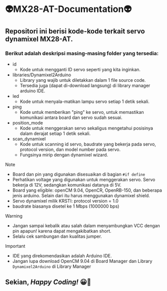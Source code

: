 # 👽MX28-AT-Documentation👽
## **Repositori ini berisi kode-kode terkait servo dynamixel MX28-AT.**

### Berikut adalah deskripsi masing-masing folder yang tersedia:
+ id
  - Kode untuk mengganti ID servo seperti yang kita inginkan.
+ libraries/Dynamixel2Arduino
  - Library yang wajib untuk diletakkan dalam 1 file source code.
  - Tersedia juga (dapat di-download langsung) di library manager arduino IDE.
+ led
  - Kode untuk menyala-matikan lampu servo setiap 1 detik sekali.
+ ping
  - Kode untuk memberikan "ping" ke servo, untuk memastikan komunikasi antara board dan servo sudah sesuai.
+ position_mode
  - Kode untuk menggerakan servo sekaligus mengetahui posisinya dalam derajat setiap 1 detik sekali.
+ scan_dynamixel
  - Kode untuk scanning id servo, baudrate yang bekerja pada servo, protocol version, dan model number pada servo.
  - Fungsinya mirip dengan dynamixel wizard.

>[!NOTE]
> - Board dan pin yang digunakan disesuaikan di bagian ```#if define```
> - Perhatikan voltage yang digunakan untuk menggerakan servo. Servo bekerja di 12V, sedangkan komunikasi datanya di 5V.
> - Board yang eligible: openCM 9.04, OpenCR, OpenRB-150, dan beberapa jenis arduino. Selain dari itu harus menggunakan dynamixel shield.
> - Servo dynamixel milik KRSTI: protocol version = 1.0
> - baudrate biasanya disetel ke 1 Mbps (1000000 bps)

>[!WARNING]
> - Jangan sampai kebalik atau salah dalam menyambungkan VCC dengan pin apapun! karena dapat mengakibatkan short.
> - Selalu cek sambungan dan kualitas jumper.

>[!IMPORTANT]
> - IDE yang direkomendasikan adalah Arduino IDE.
> - Jangan lupa download OpenCM 9.04 di Board Manager dan Library ```Dynamixel2Arduino``` di Library Manager

## **Sekian, _Happy Coding!_** 😀🌻 
